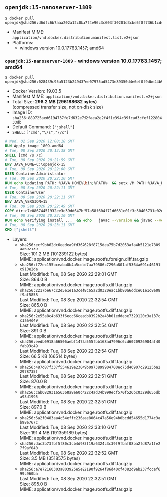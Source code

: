 ## `openjdk:15-nanoserver-1809`

```console
$ docker pull openjdk@sha256:d6dfc6b7aaa202a12c0ba7f4e96c3c603f30201d3cbe5f8f736b1cd4ccf49381
```

-	Manifest MIME: `application/vnd.docker.distribution.manifest.list.v2+json`
-	Platforms:
	-	windows version 10.0.17763.1457; amd64

### `openjdk:15-nanoserver-1809` - windows version 10.0.17763.1457; amd64

```console
$ docker pull openjdk@sha256:028439c95a5123b249437ee07975ad5473e89350d4e6ef0f9dbe44b9b8a0ed9d
```

-	Docker Version: 19.03.5
-	Manifest MIME: `application/vnd.docker.distribution.manifest.v2+json`
-	Total Size: **296.2 MB (296188682 bytes)**  
	(compressed transfer size, not on-disk size)
-	Image ID: `sha256:889725aed6194737fe7d632e7d2faea2e2f4f1e394c39fcad3cfef12280433db`
-	Default Command: `["jshell"]`
-	`SHELL`: `["cmd","\/s","\/c"]`

```dockerfile
# Wed, 02 Sep 2020 12:08:18 GMT
RUN Apply image 1809-amd64
# Tue, 08 Sep 2020 20:13:38 GMT
SHELL [cmd /s /c]
# Tue, 08 Sep 2020 20:21:59 GMT
ENV JAVA_HOME=C:\openjdk-15
# Tue, 08 Sep 2020 20:22:00 GMT
USER ContainerAdministrator
# Tue, 08 Sep 2020 20:22:10 GMT
RUN echo Updating PATH: %JAVA_HOME%\bin;%PATH% 	&& setx /M PATH %JAVA_HOME%\bin;%PATH%
# Tue, 08 Sep 2020 20:22:11 GMT
USER ContainerUser
# Tue, 08 Sep 2020 20:22:11 GMT
ENV JAVA_VERSION=15
# Tue, 08 Sep 2020 20:22:49 GMT
COPY dir:c7e08674451932ee3e39dd647bf57a58f604f71d6631e01f3c30405731e02d63 in C:\openjdk-15 
# Tue, 08 Sep 2020 20:23:10 GMT
RUN echo Verifying install ... 	&& echo   javac --version && javac --version 	&& echo   java --version && java --version
# Tue, 08 Sep 2020 20:23:11 GMT
CMD ["jshell"]
```

-	Layers:
	-	`sha256:ecf9bb62dc6eedea9fd367628f8715dea75b7d2053afa4b5121e7809aa692139`  
		Size: 101.2 MB (101239122 bytes)  
		MIME: application/vnd.docker.image.rootfs.foreign.diff.tar.gzip
	-	`sha256:f72ec155bceaba8b4a5cdbd7aa79586c7296a801af5364a691c46191c910e2da`  
		Last Modified: Tue, 08 Sep 2020 22:29:01 GMT  
		Size: 864.0 B  
		MIME: application/vnd.docker.image.rootfs.diff.tar.gzip
	-	`sha256:2217be67cc2e5e1e1a3cef8c65a2d0320eac1bb80a6ddce61e1c8e08f9af5858`  
		Last Modified: Tue, 08 Sep 2020 22:32:54 GMT  
		Size: 865.0 B  
		MIME: application/vnd.docker.image.rootfs.diff.tar.gzip
	-	`sha256:2e55a8c4b633f6ecc66ceedb0392b2a43b01eddebe7329120c3a137cc1aa4d49`  
		Last Modified: Tue, 08 Sep 2020 22:32:54 GMT  
		Size: 891.0 B  
		MIME: application/vnd.docker.image.rootfs.diff.tar.gzip
	-	`sha256:eedb0918a66506aebf1473a555fbb168ad7996c6cd6020926984af40fab93c49`  
		Last Modified: Tue, 08 Sep 2020 22:32:54 GMT  
		Size: 66.5 KB (66514 bytes)  
		MIME: application/vnd.docker.image.rootfs.diff.tar.gzip
	-	`sha256:487d87f337f554619e23049b0973899904700ec75d46907c29125ba22978735f`  
		Last Modified: Tue, 08 Sep 2020 22:32:51 GMT  
		Size: 870.0 B  
		MIME: application/vnd.docker.image.rootfs.diff.tar.gzip
	-	`sha256:cab682931656368a8e60c422c4ad34b999ecf570f526bc0329d655dba93d1995`  
		Last Modified: Tue, 08 Sep 2020 22:32:51 GMT  
		Size: 897.0 B  
		MIME: application/vnd.docker.image.rootfs.diff.tar.gzip
	-	`sha256:6a2f0483aa4c54effc236eae8064c47a56e94b0bcdd54655d1774c3ab98e767c`  
		Last Modified: Tue, 08 Sep 2020 22:33:10 GMT  
		Size: 191.4 MB (191359189 bytes)  
		MIME: application/vnd.docker.image.rootfs.diff.tar.gzip
	-	`sha256:dac3b73fbf5f80c3cb4d983f19a6324c3c39f9fbaf08ba2fd87a1fe27f9af040`  
		Last Modified: Tue, 08 Sep 2020 22:32:52 GMT  
		Size: 3.5 MB (3518575 bytes)  
		MIME: application/vnd.docker.image.rootfs.diff.tar.gzip
	-	`sha256:a7e72160303a803925e5e92190f9264f86d40cf4382d9ab237fccef699c960ba`  
		Last Modified: Tue, 08 Sep 2020 22:32:51 GMT  
		Size: 895.0 B  
		MIME: application/vnd.docker.image.rootfs.diff.tar.gzip
